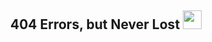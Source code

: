 <h2 align="center">404 Errors, but Never Lost <img src="https://media.giphy.com/media/WUlplcMpOCEmTGBtBW/giphy.gif" width="30"></h2>
